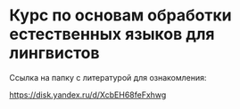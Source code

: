 # Курс по основам обработки естественных языков для лингвистов

Ссылка на папку с литературой для ознакомления:

https://disk.yandex.ru/d/XcbEH68feFxhwg





